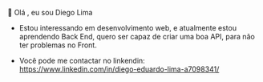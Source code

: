 👋 Olá , eu sou Diego Lima

- Estou interessando em desenvolvimento web, e atualmente estou aprendendo Back End, quero ser capaz de criar uma boa API, para não ter problemas no Front.

- Você pode me contactar no linkendin: https://www.linkedin.com/in/diego-eduardo-lima-a7098341/

<!---
deduardolima/deduardolima is a ✨ special ✨ repository because its `README.md` (this file) appears on your GitHub profile.
You can click the Preview link to take a look at your changes.
--->
